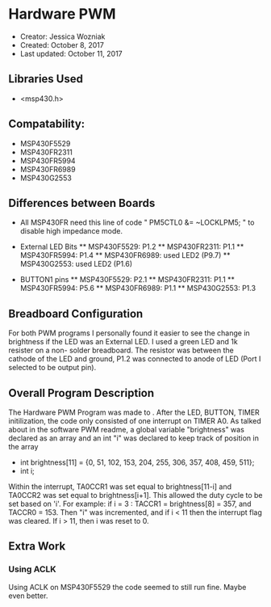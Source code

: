 # Hardware PWM
* Creator: Jessica Wozniak
* Created: October 8, 2017
* Last updated: October 11, 2017

## Libraries Used
* <msp430.h>

## Compatability:
* MSP430F5529
* MSP430FR2311
* MSP430FR5994
* MSP430FR6989
* MSP430G2553

## Differences between Boards
* All MSP430FR need this line of code " PM5CTL0 &= ~LOCKLPM5; " to disable high impedance mode.
* External LED Bits
** MSP430F5529: P1.2
** MSP430FR2311: P1.1
** MSP430FR5994: P1.4
** MSP430FR6989: used LED2 (P9.7)
** MSP430G2553: used LED2 (P1.6)

* BUTTON1 pins
** MSP430F5529: P2.1
** MSP430FR2311: P1.1
** MSP430FR5994: P5.6
** MSP430FR6989: P1.1
** MSP430G2553: P1.3

## Breadboard Configuration 
For both PWM programs I personally found it easier to see the change in brightness if the LED was an External LED. I used a green LED and 1k resister on a non- solder breadboard. The resistor was between the cathode of the LED and ground, P1.2 was connected to anode of LED (Port I selected to be output pin). 

## Overall Program Description
The Hardware PWM Program was made to . After the LED, BUTTON, TIMER initilization, the code only consisted of one interrupt on TIMER A0. As talked about in the software PWM readme, a global variable "brightness" was declared as an array and an int "i" was declared to keep track of position in the array

* int brightness[11] = {0, 51, 102, 153, 204, 255, 306, 357, 408, 459, 511}; 
* int i;

Within the interrupt, TA0CCR1 was set equal to brightness[11-i] and TA0CCR2 was set equal to brightness[i+1]. This allowed the duty cycle to be set based on 'i'. For example: if i = 3 : TACCR1 = brightness[8] = 357, and TACCR0 = 153. Then "i" was incremented, and if i < 11 then the interrupt flag was cleared. If i > 11, then i was reset to 0.

## Extra Work
### Using ACLK
Using ACLK on MSP430F5529 the code seemed to still run fine. Maybe even better.